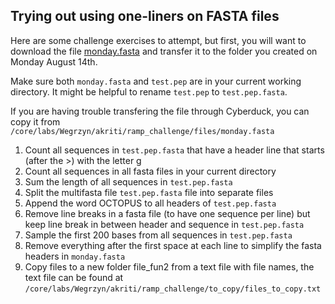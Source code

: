 ## Trying out using one-liners on FASTA files

Here are some challenge exercises to attempt, but first, you will want to download the file [monday.fasta](monday.fasta) and transfer it to the folder you created on Monday August 14th. 

Make sure both `monday.fasta` and `test.pep` are in your current working directory. It might be helpful to rename `test.pep` to `test.pep.fasta`.

If you are having trouble transfering the file through Cyberduck, you can copy it from `/core/labs/Wegrzyn/akriti/ramp_challenge/files/monday.fasta`


1. Count all sequences in `test.pep.fasta` that have a header line that starts (after the >) with the letter g
2. Count all sequences in all fasta files in your current directory
3. Sum the length of all sequences in `test.pep.fasta`
4. Split the multifasta file `test.pep.fasta` file into separate files
5. Append the word OCTOPUS to all headers of `test.pep.fasta`
6. Remove line breaks in a fasta file (to have one sequence per line) but keep line break in between header and sequence in `test.pep.fasta`
7. Sample the first 200 bases from all sequences in `test.pep.fasta` 
8. Remove everything after the first space at each line to simplify the fasta headers in `monday.fasta`
9. Copy files to a new folder file_fun2 from a text file with file names, the text file can be found at `/core/labs/Wegrzyn/akriti/ramp_challenge/to_copy/files_to_copy.txt`

